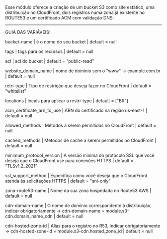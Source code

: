 

   Esse módulo oferece a criação de um bucket S3 como site estático, uma distribuição no CloudFront, dois registros numa zona já existente no ROUTE53 e um certificado ACM com validação DNS:

   ---------------------------------------------------------------------------------------

   GUIA DAS VARIÁVEIS:

   bucket-name | é o nome do seu bucket | default = null

   tags        | tags para os recursos  | default = null

   acl         | acl do bucket          | default = "public-read"

   website_domain_name | nome de domínio sem o "www" -> example.com.br | default = null

   retri-type  | Tipo de restrição que deseja fazer no CloudFront      | default = "whitelist"

   locations   | locais para aplicar a restri-type                     | default = ["BR"]

   acm_certificate_arn_to_use | ARN do certificado na região us-east-1 | default = null

   allowed_methods     | Métodos a serem permitidos no CloudFront      | default = null

   cached_methods      | Métodos de cache a serem permitidos no CloudFront | default = null

   minimum_protocol_version | A versão mínima do protocolo SSL que você deseja que o CloudFront use para conexões HTTPS | default = "TLSv1.2_2021"

   ssl_support_method   | Especifica como você deseja que o CloudFront atenda às solicitações HTTPS | default = "sni-only"

   zona-route53-name    | Nome da sua zona hospedada no Route53 AWS | default = null

   cdn-domain-name      | O nome de domínio correspondente à distribuição, indicar obrigatoriamente -> cdn-domain-name = module.s3-cdn.domain_name_cdn | default = null

   cdn-hosted-zone-id   | Alias para o registro no R53, indicar obrigatoriamente -> cdn-hosted-zone-id  = module.s3-cdn.hosted_zone_id | default = null